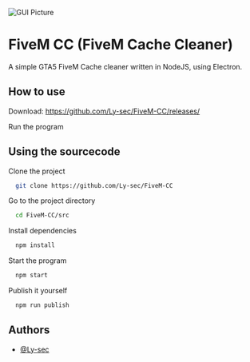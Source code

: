 ![GUI Picture](https://i.imgur.com/RQDz2oE.png "GUI Picture")
# FiveM CC (FiveM Cache Cleaner)

A simple GTA5 FiveM Cache cleaner written in NodeJS, using Electron.


## How to use

Download: https://github.com/Ly-sec/FiveM-CC/releases/

Run the program



## Using the sourcecode

Clone the project

```bash
  git clone https://github.com/Ly-sec/FiveM-CC
```

Go to the project directory

```bash
  cd FiveM-CC/src
```

Install dependencies

```bash
  npm install
```

Start the program

```bash
  npm start
```

Publish it yourself

```bash
  npm run publish
```



## Authors

- [@Ly-sec](https://github.com/Ly-sec)

